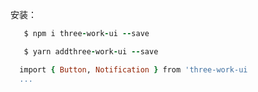 安装：
```ruby  
   $ npm i three-work-ui --save
```

```ruby  
   $ yarn addthree-work-ui --save
```
```ruby  
  import { Button, Notification } from 'three-work-ui
  ...
```